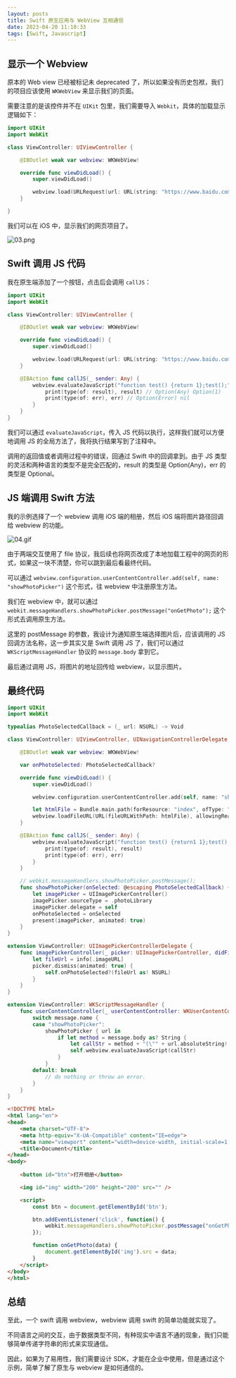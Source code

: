 ```yaml
---
layout: posts
title: Swift 原生应用与 WebView 互相通信
date: 2023-04-20 11:10:33
tags: [Swift, Javascript]
---
```


## 显示一个 Webview

原本的 Web view 已经被标记未 deprecated 了，所以如果没有历史包袱，我们的项目应该使用 `WKWebView` 来显示我们的页面。

需要注意的是该控件并不在 `UIKit` 包里，我们需要导入 `Webkit`，具体的加载显示逻辑如下：

```swift
import UIKit
import WebKit

class ViewController: UIViewController {

    @IBOutlet weak var webview: WKWebView!

    override func viewDidLoad() {
        super.viewDidLoad()

        webview.load(URLRequest(url: URL(string: "https://www.baidu.com")!))
    }

}
```

我们可以在 iOS 中，显示我们的网页项目了。

![03.png](/resources/2023-04/03.png)


## Swift 调用 JS 代码

我在原生端添加了一个按钮，点击后会调用 `callJS`：

```swift
import UIKit
import WebKit

class ViewController: UIViewController {

    @IBOutlet weak var webview: WKWebView!

    override func viewDidLoad() {
        super.viewDidLoad()

        webview.load(URLRequest(url: URL(string: "https://www.baidu.com")!))
    }

    @IBAction func callJS(_ sender: Any) {
        webview.evaluateJavaScript("function test() {return 1};test();") { result, err in
            print(type(of: result), result) // Option(Any) Option(1)
            print(type(of: err), err) // Option(Error) nil
        }
    }
}
```

我们可以通过 `evaluateJavaScript`，传入 JS 代码以执行，这样我们就可以方便地调用 JS 的全局方法了，我将执行结果写到了注释中。

调用的返回值或者调用过程中的错误，回通过 Swift 中的回调拿到。由于 JS 类型的灵活和两种语言的类型不是完全匹配的，result 的类型是 Option(Any)，err 的类型是 Optional<Error>。


## JS 端调用 Swift 方法

我的示例选择了一个 webview 调用 iOS 端的相册，然后 iOS 端将图片路径回调给 webview 的功能。

![04.gif](/resources/2023-04/04.gif)

由于两端交互使用了 file 协议，我后续也将网页改成了本地加载工程中的网页的形式，如果这一块不清楚，你可以跳到最后看最终代码。

可以通过 `webview.configuration.userContentController.add(self, name: "showPhotoPicker")` 这个形式，往 webview 中注册原生方法。

我们在 webview 中，就可以通过 `webkit.messageHandlers.showPhotoPicker.postMessage("onGetPhoto");` 这个形式去调用原生方法。

这里的 postMessage 的参数，我设计为通知原生端选择图片后，应该调用的 JS 回调方法名称，这一步其实又是 Swift 调用 JS 了，我们可以通过 `WKScriptMessageHandler` 协议的 `message.body` 拿到它。

最后通过调用 JS，将图片的地址回传给 webview，以显示图片。


## 最终代码

```swift
import UIKit
import WebKit

typealias PhotoSelectedCallback = (_ url: NSURL) -> Void

class ViewController: UIViewController, UINavigationControllerDelegate {

    @IBOutlet weak var webview: WKWebView!

    var onPhotoSelected: PhotoSelectedCallback?

    override func viewDidLoad() {
        super.viewDidLoad()

        webview.configuration.userContentController.add(self, name: "showPhotoPicker")

        let htmlFile = Bundle.main.path(forResource: "index", ofType: "html")!
        webview.loadFileURL(URL(fileURLWithPath: htmlFile), allowingReadAccessTo: URL(fileURLWithPath: htmlFile))
    }

    @IBAction func callJS(_ sender: Any) {
        webview.evaluateJavaScript("function test() {return1 1};test();") { result, err in
            print(type(of: result), result)
            print(type(of: err), err)
        }
    }

    // webkit.messageHandlers.showPhotoPicker.postMessage();
    func showPhotoPicker(onSelected: @escaping PhotoSelectedCallback) {
        let imagePicker = UIImagePickerController()
        imagePicker.sourceType = .photoLibrary
        imagePicker.delegate = self
        onPhotoSelected = onSelected
        present(imagePicker, animated: true)
    }
}

extension ViewController: UIImagePickerControllerDelegate {
    func imagePickerController(_ picker: UIImagePickerController, didFinishPickingMediaWithInfo info: [UIImagePickerController.InfoKey : Any]) {
        let fileUrl = info[.imageURL]
        picker.dismiss(animated: true) {
            self.onPhotoSelected?(fileUrl as! NSURL)
        }
    }
}

extension ViewController: WKScriptMessageHandler {
    func userContentController(_ userContentController: WKUserContentController, didReceive message: WKScriptMessage) {
        switch message.name {
        case "showPhotoPicker":
            showPhotoPicker { url in
                if let method = message.body as? String {
                    let callStr = method + "(\"" + url.absoluteString! + "\")"
                    self.webview.evaluateJavaScript(callStr)
                }
            }
        default: break
            // do nothing or throw an error.
        }
    }
}
```

```html
<!DOCTYPE html>
<html lang="en">
<head>
    <meta charset="UTF-8">
    <meta http-equiv="X-UA-Compatible" content="IE=edge">
    <meta name="viewport" content="width=device-width, initial-scale=1.0">
    <title>Document</title>
</head>
<body>
    
    <button id="btn">打开相册</button>

    <img id="img" width="200" height="200" src="" />

    <script>
        const btn = document.getElementById('btn');

        btn.addEventListener('click', function() {
            webkit.messageHandlers.showPhotoPicker.postMessage("onGetPhoto");
        });

        function onGetPhoto(data) {
            document.getElementById('img').src = data;
        }
    </script>
</body>
</html>
```


## 总结

至此，一个 swift 调用 webview，webview 调用 swift 的简单功能就实现了。

不同语言之间的交互，由于数据类型不同，有种现实中语言不通的现象，我们只能够简单传递字符串的形式来实现通信。

因此，如果为了易用性，我们需要设计 SDK，才能在企业中使用，但是通过这个示例，简单了解了原生与 webview 是如何通信的。
